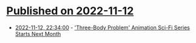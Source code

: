# [Published on 2022-11-12](index.md)

* [2022-11-12, 22:34:00](https://entertainment.slashdot.org/story/22/11/12/2142253/three-body-problem-animation-sci-fi-series-starts-next-month?utm_source=rss1.0mainlinkanon&utm_medium=feed) - ['Three-Body Problem' Animation Sci-Fi Series Starts Next Month](https://entertainment.slashdot.org/story/22/11/12/2142253/three-body-problem-animation-sci-fi-series-starts-next-month?utm_source=rss1.0mainlinkanon&utm_medium=feed)
